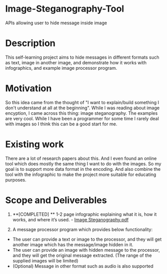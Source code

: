 # Image-Steganography-Tool
APIs allowing user to hide message inside image

# Description
This self-learning project aims to hide messages in different formats such as text, image in another image, and demonstrate how it works with infographics, and example image processor program.

# Motivation
So this idea came from the thought of "I want to explain/build something I don't understand at all at the beginning". While I was reading about image encyption, I came across this thing: image steganography. The examples are very cool. While I have been a programmer for some time I rarely deal with images so I think this can be a good start for me.

# Existing work
There are a lot of research papers about this. And I even found an online tool which does mostly the same thing I want to do with the images. So my goal is to support more data format in the encoding. And also combine the tool with the infographic to make the project more suitable for educating purposes.

# Scope and Deliverables
1. **[COMPLETED] ** 1-2 page infographic explaining what it is, how it works, and where it’s used. - [Image Steganography.pdf](https://github.com/celine1013/Image-Steganography-Tool/files/6176624/Image.Steganography.pdf)

2. A message processor program which provides below functionality:
  - The user can provide a text or image to the processor, and they will get another image which has the message/image hidden in it.
  - The user can provide an image with hidden message to the processor, and they will get the original message extracted. (The range of the supplied images will be limited)
  - (Optional) Message in other format such as audio is also supported
